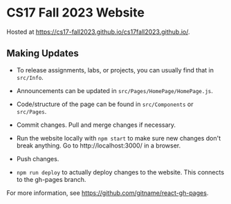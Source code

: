 # CS17 Fall 2023 Website

Hosted at https://cs17-fall2023.github.io/cs17fall2023.github.io/.

## Making Updates

* To release assignments, labs, or projects, you can usually find that in `src/Info`.

* Announcements can be updated in `src/Pages/HomePage/HomePage.js`.

* Code/structure of the page can be found in `src/Components` or `src/Pages`.

* Commit changes. Pull and merge changes if necessary.

* Run the website locally with `npm start` to make sure new changes don't break anything. Go to http://localhost:3000/ in a browser.

* Push changes.

* `npm run deploy` to actually deploy changes to the website. This connects to the gh-pages branch.

For more information, see https://github.com/gitname/react-gh-pages.